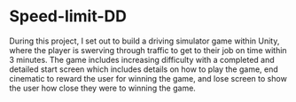 # Speed-limit-DD
During this project, I set out to build a driving simulator game within Unity, where the player is swerving through traffic to get to their job on time within 3 minutes. The game includes increasing difficulty with a completed and detailed start screen which includes details on how to play the game, end cinematic to reward the user for winning the game, and lose screen to show the user how close they were to winning the game.
